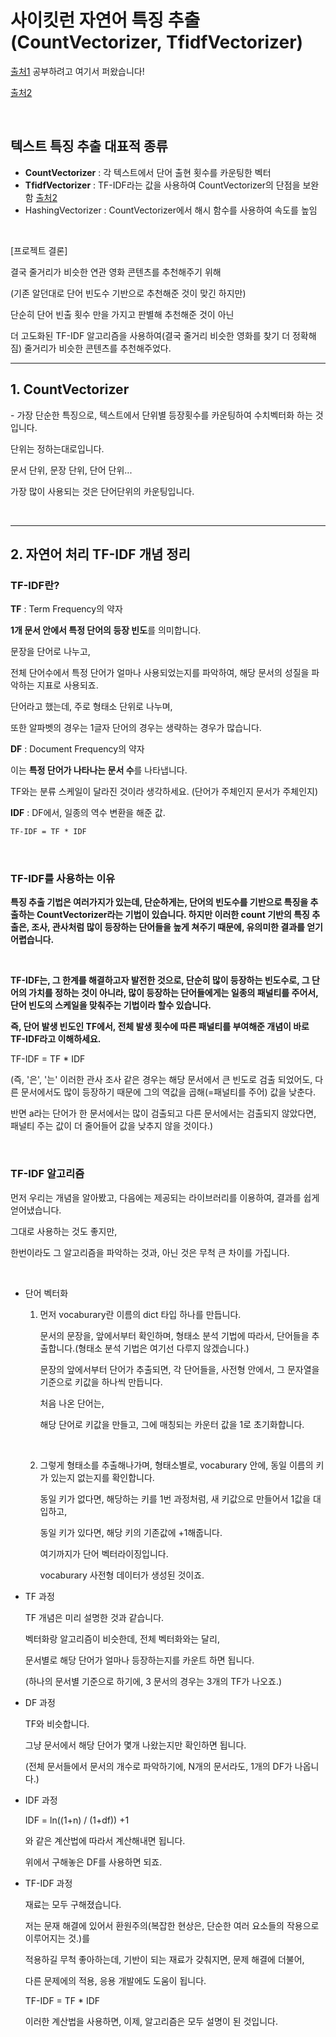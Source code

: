 # 사이킷런 자연어 특징 추출(CountVectorizer, TfidfVectorizer)

[출처1](https://wiserloner.tistory.com/917) 공부하려고 여기서 퍼왔습니다!

[출처2](https://wiserloner.tistory.com/646)

​     

## 텍스트 특징 추출 대표적 종류

- **CountVectorizer** : 각 텍스트에서 단어 출현 횟수를 카운팅한 벡터
- **TfidfVectorizer** : TF-IDF라는 값을 사용하여 CountVectorizer의 단점을 보완함  [출처2](https://wiserloner.tistory.com/646)
- HashingVectorizer : CountVectorizer에서 해시 함수를 사용하여 속도를 높임

​    

[프로젝트 결론]

결국 줄거리가 비슷한 연관 영화 콘텐츠를 추천해주기 위해

(기존 알던대로 단어 빈도수 기반으로 추천해준 것이 맞긴 하지만)

단순히 단어 빈출 횟수 만을 가지고 판별해 추천해준 것이 아닌

더 고도화된  TF-IDF 알고리즘을 사용하여(결국 줄거리 비슷한 영화를 찾기 더 정확해짐)  줄거리가 비슷한 콘텐츠를 추천해주었다.

---

## 1. CountVectorizer

\- 가장 단순한 특징으로, 텍스트에서 단위별 등장횟수를 카운팅하여 수치벡터화 하는 것입니다.

단위는 정하는대로입니다.

문서 단위, 문장 단위, 단어 단위...

가장 많이 사용되는 것은 단어단위의 카운팅입니다.

​    

---

## 2. 자연어 처리 TF-IDF 개념 정리

### TF-IDF란?

**TF** : Term Frequency의 약자

**1개 문서 안에서 특정 단어의 등장 빈도**를 의미합니다.

문장을 단어로 나누고,

전체 단어수에서 특정 단어가 얼마나 사용되었는지를 파악하여, 해당 문서의 성질을 파악하는 지표로 사용되죠.

단어라고 했는데, 주로 형태소 단위로 나누며,

또한 알파벳의 경우는 1글자 단어의 경우는 생략하는 경우가 많습니다.

**DF** : Document Frequency의 약자

이는 **특정 단어가 나타나는 문서 수**를 나타냅니다.

TF와는 분류 스케일이 달라진 것이라 생각하세요. (단어가 주체인지 문서가 주체인지)

**IDF** : DF에서, 일종의 역수 변환을 해준 값.

```tex
TF-IDF = TF * IDF
```

​    

### TF-IDF를 사용하는 이유

**특징 추출 기법은 여러가지가 있는데, 단순하게는, 단어의 빈도수를 기반으로 특징을 추출하는 CountVectorizer라는 기법이 있습니다. 하지만 이러한 count 기반의 특징 추출은, 조사, 관사처럼 많이 등장하는 단어들을 높게 쳐주기 때문에, 유의미한 결과를 얻기 어렵습니다.**

​     

**TF-IDF는, 그 한계를 해결하고자 발전한 것으로, 단순히 많이 등장하는 빈도수로, 그 단어의 가치를 정하는 것이 아니라, 많이 등장하는 단어들에게는 일종의 패널티를 주어서, 단어 빈도의 스케일을 맞춰주는 기법이라 할수 있습니다.**

**즉, 단어 발생 빈도인 TF에서, 전체 발생 횟수에 따른 패널티를 부여해준 개념이 바로 TF-IDF라고 이해하세요.**

TF-IDF = TF * IDF

(즉, '은', '는' 이러한 관사 조사 같은 경우는 해당 문서에서 큰 빈도로 검출 되었어도, 다른 문서에서도 많이 등장하기 때문에 그의 역값을 곱해(=패널티를 주어) 값을 낮춘다.

반면 a라는 단어가 한 문서에서는 많이 검출되고 다른 문서에서는 검출되지 않았다면, 패널티 주는 값이 더 줄어들어 값을 낮추지 않을 것이다.)

​    

### TF-IDF 알고리즘

먼저 우리는 개념을 알아봤고, 다음에는 제공되는 라이브러리를 이용하여, 결과를 쉽게 얻어냈습니다.

그대로 사용하는 것도 좋지만,

한번이라도 그 알고리즘을 파악하는 것과, 아닌 것은 무척 큰 차이를 가집니다.

​    

- 단어 벡터화

  1. 먼저 vocaburary란 이름의 dict 타입 하나를 만듭니다.

     문서의 문장을, 앞에서부터 확인하며, 형태소 분석 기법에 따라서, 단어들을 추출합니다.(형태소 분석 기법은 여기선 다루지 않겠습니다.)

     문장의 앞에서부터 단어가 추출되면, 각 단어들을, 사전형 안에서, 그 문자열을 기준으로 키값을 하나씩 만듭니다.

     처음 나온 단어는,

     해당 단어로 키값을 만들고, 그에 매칭되는 카운터 값을 1로 초기화합니다.

     ​    

  2. 그렇게 형태소를 추출해나가며, 형태소별로, vocaburary 안에, 동일 이름의 키가 있는지 없는지를 확인합니다.

     동일 키가 없다면, 해당하는 키를 1번 과정처럼, 새 키값으로 만들어서 1값을 대입하고,

     동일 키가 있다면, 해당 키의 기존값에 +1해줍니다.

     

     여기까지가 단어 벡터라이징입니다.

     vocaburary 사전형 데이터가 생성된 것이죠.

- TF 과정

  TF 개념은 미리 설명한 것과 같습니다.

  벡터화랑 알고리즘이 비슷한데, 전체 벡터화와는 달리,

  문서별로 해당 단어가 얼마나 등장하는지를 카운트 하면 됩니다.

  (하나의 문서별 기준으로 하기에, 3 문서의 경우는 3개의 TF가 나오죠.)

- DF 과정

  TF와 비슷합니다.

  그냥 문서에서 해당 단어가 몇개 나왔는지만 확인하면 됩니다.

  (전체 문서들에서 문서의 개수로 파악하기에, N개의 문서라도, 1개의 DF가 나옵니다.)

- IDF 과정

  IDF = ln((1+n) / (1+df)) +1

  와 같은 계산법에 따라서 계산해내면 됩니다.

  위에서 구해놓은 DF를 사용하면 되죠.

- TF-IDF 과정

  재료는 모두 구해졌습니다.

  저는 문재 해결에 있어서 환원주의(복잡한 현상은, 단순한 여러 요소들의 작용으로 이루어지는 것.)를

  적용하길 무척 좋아하는데, 기반이 되는 재료가 갖춰지면, 문제 해결에 더불어,

  다른 문제에의 적용, 응용 개발에도 도움이 됩니다.

  

  TF-IDF = TF * IDF

  이러한 계산법을 사용하면, 이제, 알고리즘은 모두 설명이 된 것입니다.

